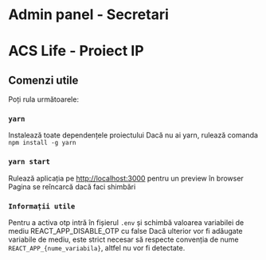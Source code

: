 # Admin panel - Secretari
# ACS Life - Proiect IP

## Comenzi utile
Poți rula următoarele:
### `yarn`
Instalează toate dependențele proiectului
Dacă nu ai yarn, rulează comanda `npm install -g yarn`

### `yarn start`
Rulează aplicația pe [http://localhost:3000](http://localhost:3000) pentru un preview în browser
Pagina se reîncarcă dacă faci shimbări


### `Informații utile`
Pentru a activa otp intră în fișierul `.env` și schimbă valoarea variabilei de mediu REACT_APP_DISABLE_OTP cu false
Dacă ulterior vor fi adăugate variabile de mediu, este strict necesar să respecte convenția de nume `REACT_APP_{nume_variabila}`, altfel nu vor fi detectate.